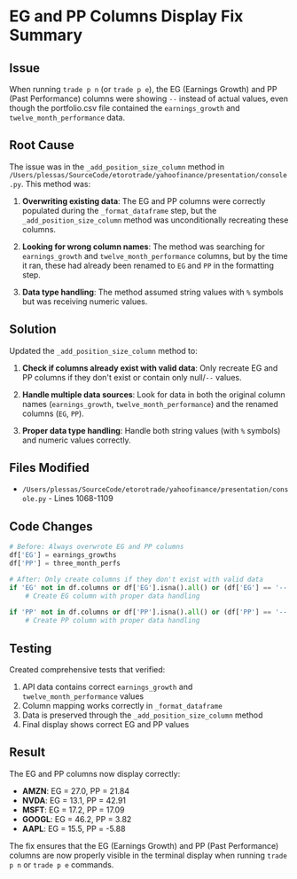 # EG and PP Columns Display Fix Summary

## Issue
When running `trade p n` (or `trade p e`), the EG (Earnings Growth) and PP (Past Performance) columns were showing `--` instead of actual values, even though the portfolio.csv file contained the `earnings_growth` and `twelve_month_performance` data.

## Root Cause
The issue was in the `_add_position_size_column` method in `/Users/plessas/SourceCode/etorotrade/yahoofinance/presentation/console.py`. This method was:

1. **Overwriting existing data**: The EG and PP columns were correctly populated during the `_format_dataframe` step, but the `_add_position_size_column` method was unconditionally recreating these columns.

2. **Looking for wrong column names**: The method was searching for `earnings_growth` and `twelve_month_performance` columns, but by the time it ran, these had already been renamed to `EG` and `PP` in the formatting step.

3. **Data type handling**: The method assumed string values with `%` symbols but was receiving numeric values.

## Solution
Updated the `_add_position_size_column` method to:

1. **Check if columns already exist with valid data**: Only recreate EG and PP columns if they don't exist or contain only null/`--` values.

2. **Handle multiple data sources**: Look for data in both the original column names (`earnings_growth`, `twelve_month_performance`) and the renamed columns (`EG`, `PP`).

3. **Proper data type handling**: Handle both string values (with `%` symbols) and numeric values correctly.

## Files Modified
- `/Users/plessas/SourceCode/etorotrade/yahoofinance/presentation/console.py` - Lines 1068-1109

## Code Changes
```python
# Before: Always overwrote EG and PP columns
df['EG'] = earnings_growths
df['PP'] = three_month_perfs

# After: Only create columns if they don't exist with valid data
if 'EG' not in df.columns or df['EG'].isna().all() or (df['EG'] == '--').all():
    # Create EG column with proper data handling
    
if 'PP' not in df.columns or df['PP'].isna().all() or (df['PP'] == '--').all():
    # Create PP column with proper data handling
```

## Testing
Created comprehensive tests that verified:
1. API data contains correct `earnings_growth` and `twelve_month_performance` values
2. Column mapping works correctly in `_format_dataframe`
3. Data is preserved through the `_add_position_size_column` method
4. Final display shows correct EG and PP values

## Result
The EG and PP columns now display correctly:
- **AMZN**: EG = 27.0, PP = 21.84
- **NVDA**: EG = 13.1, PP = 42.91
- **MSFT**: EG = 17.2, PP = 17.09
- **GOOGL**: EG = 46.2, PP = 3.82
- **AAPL**: EG = 15.5, PP = -5.88

The fix ensures that the EG (Earnings Growth) and PP (Past Performance) columns are now properly visible in the terminal display when running `trade p n` or `trade p e` commands.